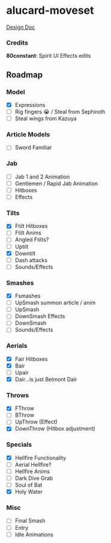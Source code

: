 # alucard-moveset

[Design Doc](https://docs.google.com/document/d/1GTgq4NNwgGAbjD-_LC7m4ab_V4OuEZvZKC98tjZOiLA/edit?usp=sharing)

### Credits

**80constant**: Spirit UI Effects edits

## Roadmap

### Model

- [X] Expressions
- [ ] Rig fingers 😭 / Steal from Sephiroth 
- [ ] Steal wings from Kazuya

### Article Models

- [ ] Sword Familiar

### Jab
- [ ] Jab 1 and 2 Animation
- [ ] Gentlemen / Rapid Jab Animation
- [ ] Hitboxes
- [ ] Effects

### Tilts
- [X] Ftilt Hitboxes
- [ ] Ftilt Anims
- [ ] Angled Ftilts?
- [ ] Uptilt
- [X] Downtilt
- [ ] Dash attacks
- [ ] Sounds/Effects

### Smashes
- [X] Fsmashes
- [ ] UpSmash summon article / anim
- [ ] UpSmash 
- [ ] DownSmash Effects
- [ ] DownSmash
- [ ] Sounds/Effects

### Aerials
- [X] Fair Hitboxes
- [X] Bair
- [ ] Upair
- [X] Dair...is just Belmont Dair

### Throws
- [X] FThrow
- [ ] BThrow
- [ ] UpThrow (Effect)
- [X] DownThrow (Hitbox adjustment)

### Specials
- [X] Hellfire Functionality
- [ ] Aerial Hellfire?
- [ ] Hellfire Anims
- [ ] Dark Dive Grab
- [ ] Soul of Bat
- [X] Holy Water

### Misc
- [ ] Final Smash
- [ ] Entry
- [ ] Idle Animations